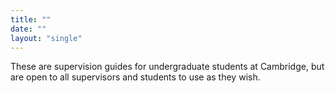 ```yaml
---
title: ""
date: ""
layout: "single"
---
```


These are supervision guides for undergraduate students at Cambridge, but are open to all supervisors and students to use as they wish. 
